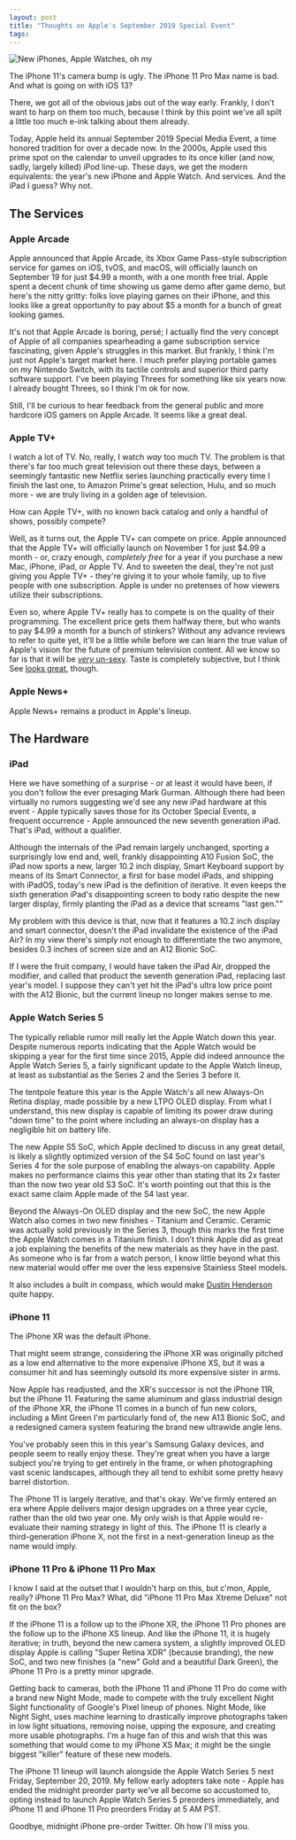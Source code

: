 ```yaml
---
layout: post
title: "Thoughts on Apple's September 2019 Special Event"
tags:
---
```

![New iPhones, Apple Watches, oh my](http://dotunderscore.net/images/09-19/apple-september2019.jpg)

The iPhone 11's camera bump is ugly. The iPhone 11 Pro Max name is bad. And what is going on with iOS 13?

There, we got all of the obvious jabs out of the way early. Frankly, I don't want to harp on them too much, because I think by this point we've all spilt a little too much e-ink talking about them already.

Today, Apple held its annual September 2019 Special Media Event, a time honored tradition for over a decade now. In the 2000s, Apple used this prime spot on the calendar to unveil upgrades to its once killer (and now, sadly, largely killed) iPod line-up. These days, we get the modern equivalents: the year's new iPhone and Apple Watch. And services. And the iPad I guess? Why not.

## The Services
### Apple Arcade

Apple announced that Apple Arcade, its Xbox Game Pass-style subscription service for games on iOS, tvOS, and macOS, will officially launch on September 19 for just $4.99 a month, with a one month free trial. Apple spent a decent chunk of time showing us game demo after game demo, but here's the nitty gritty: folks love playing games on their iPhone, and this looks like a great opportunity to pay about $5 a month for a bunch of great looking games.

It's not that Apple Arcade is boring, persé; I actually find the very concept of Apple of all companies spearheading a game subscription service fascinating, given Apple's struggles in this market. But frankly, I think I'm just not Apple's target market here. I much prefer playing portable games on my Nintendo Switch, with its tactile controls and superior third party software support. I've been playing Threes for something like six years now. I already bought Threes, so I think I'm ok for now. 

Still, I'll be curious to hear feedback from the general public and more hardcore iOS gamers on Apple Arcade. It seems like a great deal.

### Apple TV+

I watch a lot of TV. No, really, I watch *way* too much TV. The problem is that there's far too much great television out there these days, between a seemingly fantastic new Netflix series launching practically every time I finish the last one, to Amazon Prime's great selection, Hulu, and so much more - we are truly living in a golden age of television.

How can Apple TV+, with no known back catalog and only a handful of shows, possibly compete?

Well, as it turns out, the Apple TV+ can compete on price. Apple announced that the Apple TV+ will officially launch on November 1 for just $4.99 a month - or, crazy enough, *completely free* for a year if you purchase a new Mac, iPhone, iPad, or Apple TV. And to sweeten the deal, they're not just giving you Apple TV+ - they're giving it to your whole family, up to five people with one subscription. Apple is under no pretenses of how viewers utilize their subscriptions.

Even so, where Apple TV+ really has to compete is on the quality of their programming. The excellent price gets them halfway there, but who wants to pay $4.99 a month for a bunch of stinkers? Without any advance reviews to refer to quite yet, it'll be a little while before we can learn the true value of Apple's vision for the future of premium television content. All we know so far is that it will be [*very* un-sexy](https://www.wsj.com/articles/no-sex-please-were-apple-iphone-giant-seeks-tv-success-on-its-own-terms-1537588880). Taste is completely subjective, but I think See [looks great](https://www.youtube.com/watch?v=7Rg0y7NT1gU), though. 

### Apple News+

Apple News+ remains a product in Apple's lineup.

## The Hardware
### iPad

Here we have something of a surprise - or at least it would have been, if you don't follow the ever presaging Mark Gurman. Although there had been virtually no rumors suggesting we'd see any new iPad hardware at this event - Apple typically saves those for its October Special Events, a frequent occurrence - Apple announced the new seventh generation iPad. That's iPad, without a qualifier.

Although the internals of the iPad remain largely unchanged, sporting a surprisingly low end and, well, frankly disappointing A10 Fusion SoC, the iPad now sports a new, larger 10.2 inch display, Smart Keyboard support by means of its Smart Connector, a first for base model iPads, and shipping with iPadOS, today's new iPad is the definition of iterative. It even keeps the sixth generation iPad's disappointing screen to body ratio despite the new larger display, firmly planting the iPad as a device that screams "last gen.""

My problem with this device is that, now that it features a 10.2 inch display and smart connector, doesn't the iPad invalidate the existence of the iPad Air? In my view there's simply not enough to differentiate the two anymore, besides 0.3 inches of screen size and an A12 Bionic SoC.

If I were the fruit company, I would have taken the iPad Air, dropped the modifier, and called that product the seventh generation iPad, replacing last year's model. I suppose they can't yet hit the iPad's ultra low price point with the A12 Bionic, but the current lineup no longer makes sense to me.

### Apple Watch Series 5

The typically reliable rumor mill really let the Apple Watch down this year. Despite numerous reports indicating that the Apple Watch would be skipping a year for the first time since 2015, Apple did indeed announce the Apple Watch Series 5, a fairly significant update to the Apple Watch lineup, at least as substantial as the Series 2 and the Series 3 before it.

The tentpole feature this year is the Apple Watch's all new Always-On Retina display, made possible by a new LTPO OLED display. From what I understand, this new display is capable of limiting its power draw during "down time" to the point where including an always-on display has a negligible hit on battery life. 

The new Apple S5 SoC, which Apple declined to discuss in any great detail, is likely a slightly optimized version of the S4 SoC found on last year's Series 4 for the sole purpose of enabling the always-on capability. Apple makes no performance claims this year other than stating that its 2x faster than the now two year old S3 SoC. It's worth pointing out that this is the exact same claim Apple made of the S4 last year.

Beyond the Always-On OLED display and the new SoC, the new Apple Watch also comes in two new finishes - Titanium and Ceramic. Ceramic was actually sold previously in the Series 3, though this marks the first time the Apple Watch comes in a Titanium finish. I don't think Apple did as great a job explaining the benefits of the new materials as they have in the past. As someone who is far from a watch person, I know little beyond what this new material would offer me over the less expensive Stainless Steel models.

It also includes a built in compass, which would make [Dustin Henderson](https://duckduckgo.com/?q=dustin+stranger+things+compass&t=h_&ia=images&iax=images) quite happy.

### iPhone 11

The iPhone XR was the default iPhone.

That might seem strange, considering the iPhone XR was originally pitched as a low end alternative to the more expensive iPhone XS, but it was a consumer hit and has seemingly outsold its more expensive sister in arms. 

Now Apple has readjusted, and the XR's successor is not the iPhone 11R, but the iPhone 11. Featuring the same aluminum and glass industrial design of the iPhone XR, the iPhone 11 comes in a bunch of fun new colors, including a Mint Green I'm particularly fond of, the new A13 Bionic SoC, and a redesigned camera system featuring the brand new ultrawide angle lens.

You've probably seen this in this year's Samsung Galaxy devices, and people seem to really enjoy these. They're great when you have a large subject you're trying to get entirely in the frame, or when photographing vast scenic landscapes, although they all tend to exhibit some pretty heavy barrel distortion.

The iPhone 11 is largely iterative, and that's okay. We've firmly entered an era where Apple delivers major design upgrades on a three year cycle, rather than the old two year one. My only wish is that Apple would re-evaluate their naming strategy in light of this. The iPhone 11 is clearly a third-generation iPhone X, not the first in a next-generation lineup as the name would imply.

### iPhone 11 Pro & iPhone 11 Pro Max

I know I said at the outset that I wouldn't harp on this, but c'mon, Apple, really? iPhone 11 Pro Max? What, did "iPhone 11 Pro Max Xtreme Deluxe" not fit on the box?

If the iPhone 11 is a follow up to the iPhone XR, the iPhone 11 Pro phones are the follow up to the iPhone XS lineup. And like the iPhone 11, it is hugely iterative; in truth, beyond the new camera system, a slightly improved OLED display Apple is calling "Super Retina XDR" (because branding), the new SoC, and two new finishes (a "new" Gold and a beautiful Dark Green), the iPhone 11 Pro is a pretty minor upgrade.

Getting back to cameras, both the iPhone 11 and iPhone 11 Pro do come with a brand new Night Mode, made to compete with the truly excellent Night Sight functionality of Google's Pixel lineup of phones. Night Mode, like Night Sight, uses machine learning to drastically improve photographs taken in low light situations, removing noise, upping the exposure, and creating more usable photographs. I'm a huge fan of this and wish that this was something that would come to my iPhone XS Max; it might be the single biggest "killer" feature of these new models.

The iPhone 11 lineup will launch alongside the Apple Watch Series 5 next Friday, September 20, 2019. My fellow early adopters take note - Apple has ended the midnight preorder party we've all become so accustomed to, opting instead to launch Apple Watch Series 5 preorders immediately, and iPhone 11 and iPhone 11 Pro preorders Friday at 5 AM PST. 

Goodbye, midnight iPhone pre-order Twitter. Oh how I'll miss you.